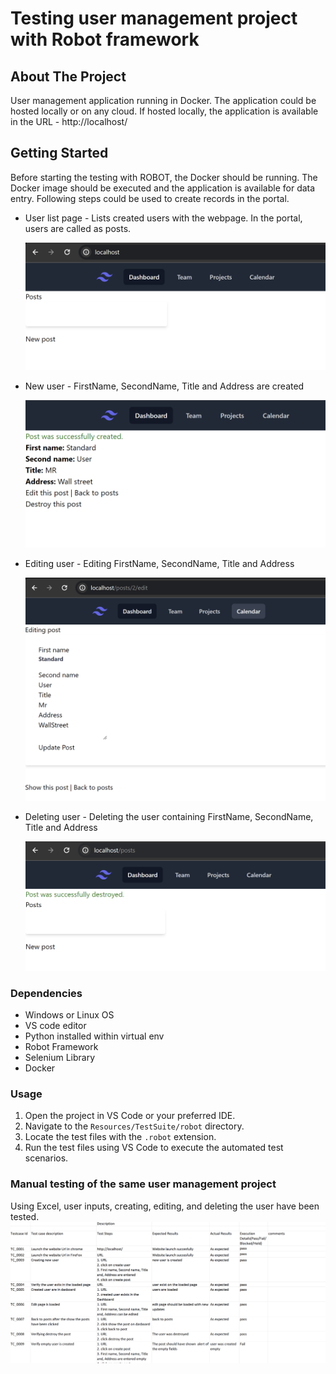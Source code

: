 # Testing user management project with Robot framework

<!-- ABOUT THE PROJECT -->
## About The Project
User management application running in Docker. The application could be hosted locally or on any cloud. If hosted locally, the application is available in the URL - 
http://localhost/


<!-- GETTING STARTED -->
## Getting Started
Before starting the testing with ROBOT, the Docker should be running. The Docker image should be executed and the application is available for data entry. Following steps could be used to create records in the portal.

* User list page - Lists created users with the webpage. In the portal, users are called as posts.

  ![login](images/localhost.png)

* New user -  FirstName, SecondName, Title and Address are created 

   ![login](images/new_user.png)

* Editing user - Editing FirstName, SecondName, Title and Address

   ![login](images/editing_user.png)

* Deleting user - Deleting the user containing FirstName, SecondName, Title and Address

   ![login](images/destroyed_user.png)

### Dependencies
* Windows or Linux OS
* VS code editor
* Python installed within virtual env
* Robot Framework
* Selenium Library
* Docker

### Usage

1. Open the project in VS Code or your preferred IDE.
2. Navigate to the `Resources/TestSuite/robot` directory.
3. Locate the test files with the `.robot` extension.
4. Run the test files using VS Code to execute the automated test scenarios.

### Manual testing of the same user management project

Using Excel, user inputs, creating, editing, and deleting the user have been tested.
   ![login](images/manual_testing_user_management.png)